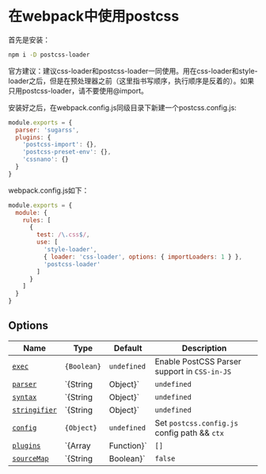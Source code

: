 # 在webpack中使用postcss

首先是安装：

```bash
npm i -D postcss-loader
```

官方建议：建议css-loader和postcss-loader一同使用。用在css-loader和style-loader之后，但是在预处理器之前（这里指书写顺序，执行顺序是反着的）。如果只用postcss-loader，请不要使用@import。

安装好之后，在webpack.config.js同级目录下新建一个postcss.config.js:

```JavaScript
module.exports = {
  parser: 'sugarss',
  plugins: {
    'postcss-import': {},
    'postcss-preset-env': {},
    'cssnano': {}
  }
}
```

webpack.config.js如下：

```JavaScript
module.exports = {
  module: {
    rules: [
      {
        test: /\.css$/,
        use: [
          'style-loader',
          { loader: 'css-loader', options: { importLoaders: 1 } },
          'postcss-loader'
        ]
      }
    ]
  }
}
```

## Options

| Name                                                         | Type               | Default     | Description                                  |
| ------------------------------------------------------------ | ------------------ | ----------- | -------------------------------------------- |
| [`exec`](https://github.com/postcss/postcss-loader#exec)     | `{Boolean}`        | `undefined` | Enable PostCSS Parser support in `CSS-in-JS` |
| [`parser`](https://github.com/postcss/postcss-loader#syntaxes) | `{String|Object}`  | `undefined` | Set PostCSS Parser                           |
| [`syntax`](https://github.com/postcss/postcss-loader#syntaxes) | `{String|Object}`  | `undefined` | Set PostCSS Syntax                           |
| [`stringifier`](https://github.com/postcss/postcss-loader#syntaxes) | `{String|Object}`  | `undefined` | Set PostCSS Stringifier                      |
| [`config`](https://github.com/postcss/postcss-loader#config) | `{Object}`         | `undefined` | Set `postcss.config.js` config path && `ctx` |
| [`plugins`](https://github.com/postcss/postcss-loader#plugins) | `{Array|Function}` | `[]`        | Set PostCSS Plugins                          |
| [`sourceMap`](https://github.com/postcss/postcss-loader#sourcemap) | `{String|Boolean}` | `false`     | Enable Source Maps                           |



































